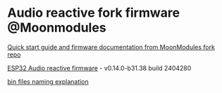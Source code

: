 # Audio reactive fork firmware @Moonmodules

[Quick start guide and firmware documentation from MoonModules fork repo](https://mm.kno.wled.ge)

[ESP32 Audio reactive firmware](https://github.com/srg74/WLED-wemos-shield/tree/master/resources/Firmware/@MoonModules/latest) - v0.14.0-b31.38 build 2404280

[bin files naming explanation](https://mm.kno.wled.ge/moonmodules/Installing-and-Compiling/#configurations)
